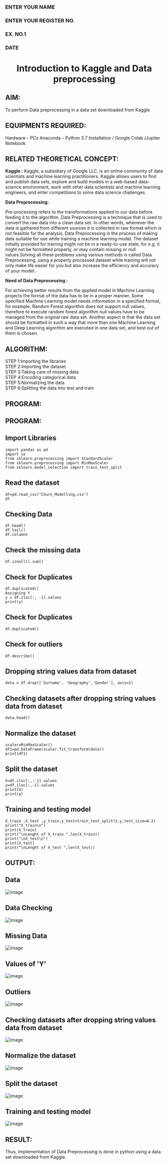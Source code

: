 <H3>ENTER YOUR NAME</H3>
<H3>ENTER YOUR REGISTER NO.</H3>
<H3>EX. NO.1</H3>
<H3>DATE</H3>
<H1 ALIGN =CENTER> Introduction to Kaggle and Data preprocessing</H1>

## AIM:

To perform Data preprocessing in a data set downloaded from Kaggle

## EQUIPMENTS REQUIRED:
Hardware – PCs
Anaconda – Python 3.7 Installation / Google Colab /Jupiter Notebook

## RELATED THEORETICAL CONCEPT:

**Kaggle :**
Kaggle, a subsidiary of Google LLC, is an online community of data scientists and machine learning practitioners. Kaggle allows users to find and publish data sets, explore and build models in a web-based data-science environment, work with other data scientists and machine learning engineers, and enter competitions to solve data science challenges.

**Data Preprocessing:**

Pre-processing refers to the transformations applied to our data before feeding it to the algorithm. Data Preprocessing is a technique that is used to convert the raw data into a clean data set. In other words, whenever the data is gathered from different sources it is collected in raw format which is not feasible for the analysis.
Data Preprocessing is the process of making data suitable for use while training a machine learning model. The dataset initially provided for training might not be in a ready-to-use state, for e.g. it might not be formatted properly, or may contain missing or null values.Solving all these problems using various methods is called Data Preprocessing, using a properly processed dataset while training will not only make life easier for you but also increase the efficiency and accuracy of your model.

**Need of Data Preprocessing :**

For achieving better results from the applied model in Machine Learning projects the format of the data has to be in a proper manner. Some specified Machine Learning model needs information in a specified format, for example, Random Forest algorithm does not support null values, therefore to execute random forest algorithm null values have to be managed from the original raw data set.
Another aspect is that the data set should be formatted in such a way that more than one Machine Learning and Deep Learning algorithm are executed in one data set, and best out of them is chosen.


## ALGORITHM:
STEP 1:Importing the libraries<BR>
STEP 2:Importing the dataset<BR>
STEP 3:Taking care of missing data<BR>
STEP 4:Encoding categorical data<BR>
STEP 5:Normalizing the data<BR>
STEP 6:Splitting the data into test and train<BR>

##  PROGRAM:

##  PROGRAM:

## Import Libraries
```
import pandas as pd
import io
from sklearn.preprocessing import StandardScaler
from sklearn.preprocessing import MinMaxScaler
from sklearn.model_selection import train_test_split

```
## Read the dataset
```
df=pd.read_csv("Churn_Modelling.csv")
df
```
## Checking Data
```
df.head()
df.tail()
df.columns
```
## Check the missing data
```
df.isnull().sum()
```
## Check for Duplicates
```
df.duplicated()
Assigning Y
y = df.iloc[:, -1].values
print(y)
```
## Check for Duplicates
```
df.duplicated()
```
## Check for outliers
```
df.describe()
```
## Dropping string values data from dataset
```
data = df.drop(['Surname', 'Geography','Gender'], axis=1)
```
## Checking datasets after dropping string values data from dataset
```
data.head()
```
## Normalize the dataset
```
scaler=MinMaxScaler()
df1=pd.DataFrame(scaler.fit_transform(data))
print(df1)
```
## Split the dataset
```
X=df.iloc[:,:-1].values
y=df.iloc[:,-1].values
print(X)
print(y)
```
## Training and testing model
```
X_train ,X_test ,y_train,y_test=train_test_split(X,y,test_size=0.2)
print("X_train\n")
print(X_train)
print("\nLenght of X_train ",len(X_train))
print("\nX_test\n")
print(X_test)
print("\nLenght of X_test ",len(X_test))
```
## OUTPUT:
## Data
![image](https://github.com/user-attachments/assets/d861bfce-17ba-4f27-b49f-be9aa85c1b7a)
## Data Checking
![image](https://github.com/user-attachments/assets/eee31055-b964-4d20-a01c-2bc633ff2577)
## Missing Data
![image](https://github.com/user-attachments/assets/b46f890b-02d7-460c-ac48-8ce3978eced7)
## Values of 'Y'
![image](https://github.com/user-attachments/assets/78bbba4c-f5a1-4f2b-ba29-b4b24310f38d)
## Outliers
![image](https://github.com/user-attachments/assets/c5e0cd48-bcd6-42a3-bdb5-b5d5823ce3cf)
## Checking datasets after dropping string values data from dataset
![image](https://github.com/user-attachments/assets/0b1feaee-e870-4e88-9fba-ce80ae09a34e)
## Normalize the dataset
![image](https://github.com/user-attachments/assets/27aa93d5-a920-4e24-a850-ddd5e22ea0aa)
## Split the dataset
![image](https://github.com/user-attachments/assets/8195b084-5d20-4ca8-b6d5-af337776a919)
## Training and testing model
![image](https://github.com/user-attachments/assets/6f8fd84e-7dea-4833-bc00-617881fa9776)


## RESULT:
Thus, Implementation of Data Preprocessing is done in python  using a data set downloaded from Kaggle.


